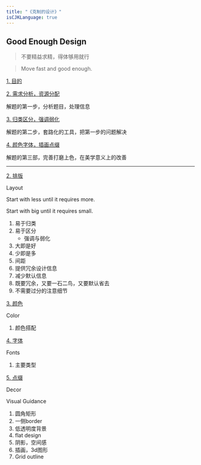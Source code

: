 ```yaml
---
title: "《克制的设计》"
isCJKLanguage: true
---
```

 
## Good Enough Design

> 不要精益求精，得体够用就行

> Move fast and good enough.

[1. 目的](./goals)

[2. 需求分析，资源分配](./allocation)

解题的第一步，分析题目，处理信息

[3. 归类区分，强调弱化](./hierarchy)

解题的第二步，套路化的工具，把第一步的问题解决

[4. 颜色字体，插画点缀](./decoration)

解题的第三部，完善打磨上色，在美学意义上的改善

-----

[2. 排版](./space)

Layout

Start with less until it requires more.

Start with big until it requires small.

1. 易于归类
1. 易于区分
    - 强调与弱化
1. 大即是好
1. 少即是多
1. 间距
1. 提供冗余设计信息
1. 减少默认信息
1. 既要冗余，又要一石二鸟，又要默认省去
1. 不需要过分的注意细节

[3. 颜色](./colors)

Color

1. 颜色搭配

[4. 字体](./fonts)

Fonts

1. 主要类型

[5. 点缀](./decor)

Decor

Visual Guidance

1. 圆角矩形
1. 一侧border
1. 低透明度背景
1. flat design
1. 阴影，空间感
1. 插画，3d图形
1. Grid outline

<!-- [6. 平衡](./balance)

1. 干净明亮
1. 留白多
1. 柔和轻快
1. 有点趣味 -->